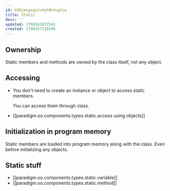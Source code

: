 ```yaml
---
id: m36jmsgxgjvv4yh8t4vglnx
title: Static
desc: ''
updated: 1708363072541
created: 1708357118105
---
```


## Ownership

Static members and methods are owned by the class itself, not any object.

## Accessing

- You don't need to create an instance or object to access static members.

    You can access them through class.

- [[paradigm.oo.components.types.static.access using objects]]


## Initialization in program memory

Static members are loaded into program memory along with the class. Even before initializing any objects.

## Static stuff

- [[paradigm.oo.components.types.static.variable]]
- [[paradigm.oo.components.types.static.method]]
